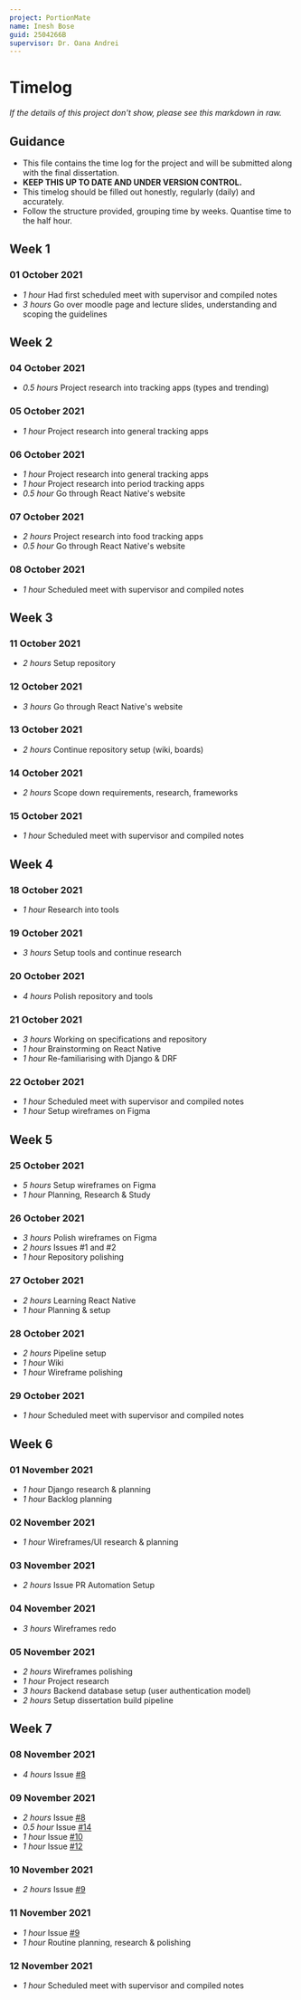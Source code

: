 ```yaml
---
project: PortionMate
name: Inesh Bose
guid: 2504266B
supervisor: Dr. Oana Andrei
---
```


# Timelog

<!-- <a href="https://github.com/ineshbose/portion-mate/graphs/commit-activity" target="_blank"><img alt="GitHub commit activity" src="https://img.shields.io/github/commit-activity/w/ineshbose/portion-mate?style=flat-square"></a> -->
<!-- <a href="https://github.com/ineshbose/portion-mate/commits/" target="_blank"><img alt="GitHub last commit" src="https://img.shields.io/github/last-commit/ineshbose/portion-mate?style=flat-square"></a> -->

*If the details of this project don't show, please see this markdown in raw.*

## Guidance
* This file contains the time log for the project and will be submitted along with the final dissertation.
* **KEEP THIS UP TO DATE AND UNDER VERSION CONTROL.**
* This timelog should be filled out honestly, regularly (daily) and accurately.
* Follow the structure provided, grouping time by weeks. Quantise time to the half hour.

## Week 1

### 01 October 2021

* *1 hour* Had first scheduled meet with supervisor and compiled notes
* *3 hours* Go over moodle page and lecture slides, understanding and scoping the guidelines

## Week 2

### 04 October 2021

* *0.5 hours* Project research into tracking apps (types and trending)

### 05 October 2021

* *1 hour* Project research into general tracking apps

### 06 October 2021

* *1 hour* Project research into general tracking apps
* *1 hour* Project research into period tracking apps
* *0.5 hour* Go through React Native's website

### 07 October 2021

* *2 hours* Project research into food tracking apps
* *0.5 hour* Go through React Native's website

### 08 October 2021

* *1 hour* Scheduled meet with supervisor and compiled notes

## Week 3

### 11 October 2021

* *2 hours* Setup repository

### 12 October 2021

* *3 hours* Go through React Native's website

### 13 October 2021

* *2 hours* Continue repository setup (wiki, boards)

### 14 October 2021

* *2 hours* Scope down requirements, research, frameworks

### 15 October 2021

* *1 hour* Scheduled meet with supervisor and compiled notes

## Week 4

### 18 October 2021

* *1 hour* Research into tools

### 19 October 2021

* *3 hours* Setup tools and continue research

### 20 October 2021

* *4 hours* Polish repository and tools

### 21 October 2021

* *3 hours* Working on specifications and repository
* *1 hour* Brainstorming on React Native
* *1 hour* Re-familiarising with Django & DRF

### 22 October 2021

* *1 hour* Scheduled meet with supervisor and compiled notes
* *1 hour* Setup wireframes on Figma

## Week 5

### 25 October 2021

* *5 hours* Setup wireframes on Figma
* *1 hour* Planning, Research & Study

### 26 October 2021

* *3 hours* Polish wireframes on Figma
* *2 hours* Issues #1 and #2
* *1 hour* Repository polishing

### 27 October 2021

* *2 hours* Learning React Native
* *1 hour* Planning & setup

### 28 October 2021

* *2 hours* Pipeline setup
* *1 hour* Wiki
* *1 hour* Wireframe polishing

### 29 October 2021

* *1 hour* Scheduled meet with supervisor and compiled notes

## Week 6

### 01 November 2021

* *1 hour* Django research & planning
* *1 hour* Backlog planning

### 02 November 2021

* *1 hour* Wireframes/UI research & planning

### 03 November 2021

* *2 hours* Issue PR Automation Setup

### 04 November 2021

* *3 hours* Wireframes redo

### 05 November 2021

* *2 hours* Wireframes polishing
* *1 hour* Project research
* *3 hours* Backend database setup (user authentication model)
* *2 hours* Setup dissertation build pipeline

## Week 7

### 08 November 2021

* *4 hours* Issue [#8](https://github.com/ineshbose/portion-mate/issues/8)

### 09 November 2021

* *2 hours* Issue [#8](https://github.com/ineshbose/portion-mate/issues/8)
* *0.5 hour* Issue [#14](https://github.com/ineshbose/portion-mate/issues/14)
* *1 hour* Issue [#10](https://github.com/ineshbose/portion-mate/issues/10)
* *1 hour* Issue [#12](https://github.com/ineshbose/portion-mate/issues/12)

### 10 November 2021

* *2 hours* Issue [#9](https://github.com/ineshbose/portion-mate/issues/9)

### 11 November 2021

* *1 hour* Issue [#9](https://github.com/ineshbose/portion-mate/issues/9)
* *1 hour* Routine planning, research & polishing

### 12 November 2021

* *1 hour* Scheduled meet with supervisor and compiled notes
